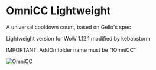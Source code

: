 # OmniCC Lightweight
A universal cooldown count, based on Gello's spec

Lightweight version for WoW 1.12.1 modified by kebabstorm

IMPORTANT: AddOn folder name must be "!OmniCC"

![OmniCC](https://user-images.githubusercontent.com/13628128/58881262-7d094080-86e2-11e9-8ef2-be1f22caf5f5.jpg)
